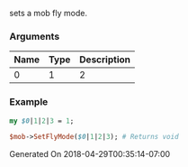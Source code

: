 sets a mob fly mode.
### Arguments
**Name**|**Type**|**Description**
:---|:---|:---
0|1|2|3||

### Example

```perl
my $0|1|2|3 = 1;

$mob->SetFlyMode($0|1|2|3); # Returns void
```


Generated On 2018-04-29T00:35:14-07:00